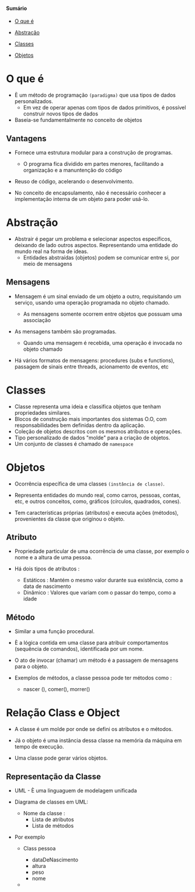 <h4>Sumário</h4>

* [O que é](#o-que-é)

* [Abstração](#abstração)

* [Classes](#classes)

* [Objetos](#objetos)

# O que é
* È um método de programação `(paradigma)` que usa tipos de dados personalizados.
    * Em vez de operar apenas com tipos de dados primitivos, é possível construir novos tipos de dados
* Baseia-se fundamentalmente no conceito de objetos

## Vantagens
* Fornece uma estrutura modular para a construção de programas.
    * O programa fica dividido em partes menores, facilitando a organização e a manuntenção do código
* Reuso de código, acelerando o desenvolvimento.

* No conceito de encapsulamento, não é necessário conhecer a implementação interna de um objeto para poder usá-lo.

# Abstração
* Abstrair é pegar um problema e selecionar aspectos específicos, deixando de lado outros aspectos. Representando uma entidade do mundo real na forma de ideas.
    * Entidades abstraídas (objetos) podem se comunicar entre si, por meio de mensagens

## Mensagens 
* Mensagem é um sinal enviado de um objeto a outro, requisitando um serviço, usando uma operação programada no objeto chamado.
    * As mensagens somente ocorrem entre objetos que possuam uma associação

* As mensagens também são programadas.
    * Quando uma mensagem é recebida, uma operação é invocada no objeto chamado
* Há vários formatos de mensagens: procedures (subs e functions), passagem de sinais entre threads, acionamento de eventos, etc

# Classes
* Classe representa uma ideia e classifica objetos que tenham propriedades similares.
* Blocos de construção mais importantes dos sistemas O.O, com responsabilidades bem definidas dentro da aplicação.
* Coleção de objetos descritos com os mesmos atributos e operações.
* Tipo personalizado de dados "molde" para a criação de objetos.
* Um conjunto de classes é chamado de `namespace`

# Objetos
* Ocorrência específica de uma classes `(instância de classe)`.

* Representa entidades do mundo real, como carros, pessoas, contas, etc, e outros conceitos, como, gráficos (círculos, quadrados, cones).
* Tem características próprias (atributos) e executa ações (métodos), provenientes da classe que originou o objeto.

## Atributo
* Propriedade particular de uma ocorrência de uma classe, por exemplo o nome e a altura de uma pessoa.

* Há dois tipos de atributos : 
    * Estáticos : Mantém o mesmo valor durante sua existência, como a data de nascimento
    * Dinâmico : Valores que variam com o passar do tempo, como a idade

## Método 
* Similar a uma função procedural.

* È a lógica contida em uma classe para atribuir comportamentos (sequência de comandos), identificada por um nome.
* O ato de invocar (chamar) um método é a passagem de mensagens para o objeto.
* Exemplos de métodos, a classe pessoa pode ter métodos como :
    * nascer (), comer(), morrer()

# Relação Class e Object
* A classe é um molde por onde se defini os atributos e o métodos.

* Já o objeto é uma instância dessa classe na memória da máquina em tempo de execução.
* Uma classe pode gerar vários objetos.

## Representação da Classe
* UML - È uma linguaguem de modelagem unificada

* Diagrama de classes em UML:
    * Nome da classe :
        * Lista de atributos
        * Lista de métodos

* Por exemplo
    * Class pessoa
        * dataDeNascimento
        * altura
        * peso
        * nome
    
    *





